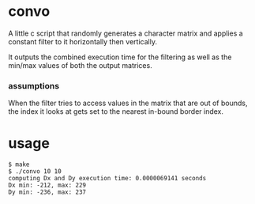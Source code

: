 # convo
A little c script that randomly generates a character matrix and applies a constant filter to it horizontally then vertically.

It outputs the combined execution time for the filtering as well as the min/max values of both the output matrices.

### assumptions
When the filter tries to access values in the matrix that are out of bounds, the index it looks at gets set to the nearest in-bound border index.

# usage
```
$ make 
$ ./convo 10 10
computing Dx and Dy execution time: 0.0000069141 seconds 
Dx min: -212, max: 229
Dy min: -236, max: 237
```
